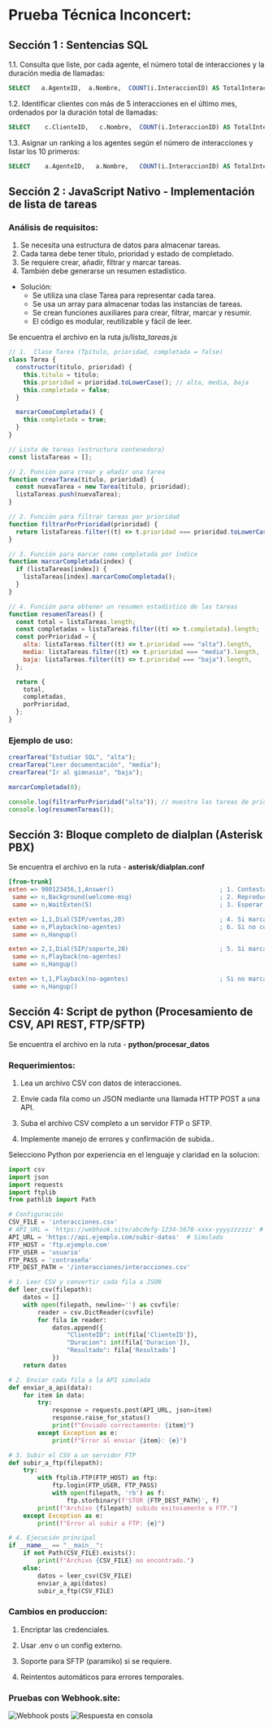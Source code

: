 # Prueba Técnica Inconcert:

## Sección 1 : Sentencias SQL

1.1. Consulta que liste, por cada agente, el número total de interacciones y la duración media de llamadas:

```sql
SELECT   a.AgenteID,  a.Nombre,  COUNT(i.InteraccionID) AS TotalInteracciones, AVG(i.Duracion) AS DuracionMedia FROM Agentes a LEFT JOIN Interacciones i ON a.AgenteID = i.AgenteID GROUP BY a.AgenteID, a.Nombre;

```

1.2. Identificar clientes con más de 5 interacciones en el último mes, ordenados por la duración total de llamadas:

```sql
SELECT    c.ClienteID,   c.Nombre,  COUNT(i.InteraccionID) AS TotalInteracciones, SUM(i.Duracion) AS DuracionTotal FROM Clientes c JOIN Interacciones i ON c.ClienteID = i.ClienteID WHERE i.Fecha >= DATE_SUB(NOW(), INTERVAL 1 MONTH) GROUP BY c.ClienteID, c.Nombre HAVING COUNT(i.InteraccionID) > 5 ORDER BY DuracionTotal DESC;
```

1.3. Asignar un ranking a los agentes según el número de interacciones y listar los 10 primeros:

```sql
SELECT    a.AgenteID,   a.Nombre,   COUNT(i.InteraccionID) AS TotalInteracciones, RANK() OVER (ORDER BY COUNT(i.InteraccionID) DESC) AS Ranking FROM Agentes a LEFT JOIN Interacciones i ON a.AgenteID = i.AgenteID GROUP BY a.AgenteID, a.Nombre ORDER BY Ranking LIMIT 10;
```

## Sección 2 : JavaScript Nativo - Implementación de lista de tareas

### Análisis de requisitos:

1. Se necesita una estructura de datos para almacenar tareas.
2. Cada tarea debe tener título, prioridad y estado de completado.
3. Se requiere crear, añadir, filtrar y marcar tareas.
4. También debe generarse un resumen estadístico.

- Solución:
  - Se utiliza una clase Tarea para representar cada tarea.
  - Se usa un array para almacenar todas las instancias de tareas.
  - Se crean funciones auxiliares para crear, filtrar, marcar y resumir.
  - El código es modular, reutilizable y fácil de leer.

Se encuentra el archivo en la ruta _js/lista_tareas.js_

```js
// 1.  Clase Tarea (Tpítulo, prioridad, completada = false)
class Tarea {
  constructor(titulo, prioridad) {
    this.titulo = titulo;
    this.prioridad = prioridad.toLowerCase(); // alta, media, baja
    this.completada = false;
  }

  marcarComoCompletada() {
    this.completada = true;
  }
}

// Lista de tareas (estructura contenedora)
const listaTareas = [];

// 2. Función para crear y añadir una tarea
function crearTarea(titulo, prioridad) {
  const nuevaTarea = new Tarea(titulo, prioridad);
  listaTareas.push(nuevaTarea);
}

// 2. Función para filtrar tareas por prioridad
function filtrarPorPrioridad(prioridad) {
  return listaTareas.filter((t) => t.prioridad === prioridad.toLowerCase());
}

// 3. Función para marcar como completada por índice
function marcarCompletada(index) {
  if (listaTareas[index]) {
    listaTareas[index].marcarComoCompletada();
  }
}

// 4. Función para obtener un resumen estadistico de las tareas
function resumenTareas() {
  const total = listaTareas.length;
  const completadas = listaTareas.filter((t) => t.completada).length;
  const porPrioridad = {
    alta: listaTareas.filter((t) => t.prioridad === "alta").length,
    media: listaTareas.filter((t) => t.prioridad === "media").length,
    baja: listaTareas.filter((t) => t.prioridad === "baja").length,
  };

  return {
    total,
    completadas,
    porPrioridad,
  };
}
```

### Ejemplo de uso:

```js
crearTarea("Estudiar SQL", "alta");
crearTarea("Leer documentación", "media");
crearTarea("Ir al gimnasio", "baja");

marcarCompletada(0);

console.log(filtrarPorPrioridad("alta")); // muestra las tareas de prioridad alta
console.log(resumenTareas());
```

## Sección 3: Bloque completo de dialplan (Asterisk PBX)

Se encuentra el archivo en la ruta - **asterisk/dialplan.conf**

```ini
[from-trunk]
exten => 900123456,1,Answer()                             ; 1. Contestar la llamada
 same => n,Background(welcome-msg)                        ; 2. Reproducir mensaje de bienvenida
 same => n,WaitExten(5)                                   ; 3. Esperar 5 segundos a que se marque una extensión

exten => 1,1,Dial(SIP/ventas,20)                          ; 4. Si marcan 1, llamar a ventas por 20 segundos
 same => n,Playback(no-agentes)                           ; 6. Si no contestan, reproducir audio de no disponibles
 same => n,Hangup()

exten => 2,1,Dial(SIP/soporte,20)                         ; 5. Si marcan 2, llamar a soporte por 20 segundos
 same => n,Playback(no-agentes)
 same => n,Hangup()

exten => t,1,Playback(no-agentes)                         ; Si no marcan nada (timeout)
 same => n,Hangup()

```

## Sección 4: Script de python (Procesamiento de CSV, API REST, FTP/SFTP)

Se encuentra el archivo en la ruta - **python/procesar_datos**

### Requerimientos:

1. Lea un archivo CSV con datos de interacciones.

2. Envíe cada fila como un JSON mediante una llamada HTTP POST a una API.

3. Suba el archivo CSV completo a un servidor FTP o SFTP.

4. Implemente manejo de errores y confirmación de subida..

Selecciono Python por experiencia en el lenguaje y claridad en la solucion:

```python
import csv
import json
import requests
import ftplib
from pathlib import Path

# Configuración
CSV_FILE = 'interacciones.csv'
# API_URL = 'https://webhook.site/abcdefg-1234-5678-xxxx-yyyyzzzzzz' # Para prueba con webhook.site
API_URL = 'https://api.ejemplo.com/subir-datos'  # Simulado
FTP_HOST = 'ftp.ejemplo.com'
FTP_USER = 'usuario'
FTP_PASS = 'contraseña'
FTP_DEST_PATH = '/interacciones/interacciones.csv'

# 1. Leer CSV y convertir cada fila a JSON
def leer_csv(filepath):
    datos = []
    with open(filepath, newline='') as csvfile:
        reader = csv.DictReader(csvfile)
        for fila in reader:
            datos.append({
                "ClienteID": int(fila['ClienteID']),
                "Duracion": int(fila['Duracion']),
                "Resultado": fila['Resultado']
            })
    return datos

# 2. Enviar cada fila a la API simulada
def enviar_a_api(data):
    for item in data:
        try:
            response = requests.post(API_URL, json=item)
            response.raise_for_status()
            print(f"Enviado correctamente: {item}")
        except Exception as e:
            print(f"Error al enviar {item}: {e}")

# 3. Subir el CSV a un servidor FTP
def subir_a_ftp(filepath):
    try:
        with ftplib.FTP(FTP_HOST) as ftp:
            ftp.login(FTP_USER, FTP_PASS)
            with open(filepath, 'rb') as f:
                ftp.storbinary(f'STOR {FTP_DEST_PATH}', f)
        print(f"Archivo {filepath} subido exitosamente a FTP.")
    except Exception as e:
        print(f"Error al subir a FTP: {e}")

# 4. Ejecución principal
if __name__ == "__main__":
    if not Path(CSV_FILE).exists():
        print(f"Archivo {CSV_FILE} no encontrado.")
    else:
        datos = leer_csv(CSV_FILE)
        enviar_a_api(datos)
        subir_a_ftp(CSV_FILE)

```

### Cambios en produccion:

1. Encriptar las credenciales.

2. Usar .env o un config externo.

3. Soporte para SFTP (paramiko) si se requiere.

4. Reintentos automáticos para errores temporales.

### Pruebas con Webhook.site:

![Webhook posts](image.png)
![Respuesta en consola](image-1.png)
